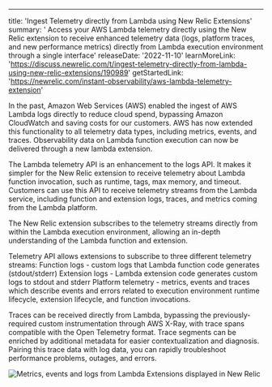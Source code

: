 ---
title: 'Ingest Telemetry directly from Lambda using New Relic Extensions' 
summary: ' Access your AWS Lambda telemetry directly using the New Relic extension to receive enhanced telemetry data (logs, platform traces, and new performance metrics) directly from Lambda execution environment through a single interface' 
releaseDate: '2022-11-10' 
learnMoreLink: 'https://discuss.newrelic.com/t/ingest-telemetry-directly-from-lambda-using-new-relic-extensions/190989' 
getStartedLink: 'https://newrelic.com/instant-observability/aws-lambda-telemetry-extension'


In the past, Amazon Web Services (AWS) enabled the ingest of AWS Lambda logs directly to reduce cloud spend, bypassing Amazon CloudWatch and saving costs for our customers. AWS has now extended this functionality to all telemetry data types, including metrics, events, and traces. Observability data on Lambda function execution can now be delivered through a new lambda extension. 

The Lambda telemetry API is an enhancement to the logs API. It makes it simpler for the New Relic extension to receive telemetry about Lambda function invocation, such as runtime, tags, max memory, and timeout. Customers can use this API to receive telemetry streams from the Lambda service, including function and extension logs, traces, and metrics coming from the Lambda platform.

The New Relic extension subscribes to the telemetry streams directly from within the Lambda execution environment, allowing an in-depth understanding of the Lambda function and extension. 

Telemetry API allows extensions to subscribe to three different telemetry streams: 
Function logs - custom logs that Lambda function code generates (stdout/stderr)
Extension logs - Lambda extension code generates custom logs to stdout and stderr 
Platform telemetry - metrics, events and traces which describe events and errors related to execution environment runtime lifecycle, extension lifecycle, and function invocations.

Traces can be received directly from Lambda, bypassing the previously-required custom instrumentation through AWS X-Ray, with trace spans compatible with the Open Telemetry format. Trace segments can be enriched by additional metadata for easier contextualization and diagnosis. Pairing this trace data with log data, you can rapidly troubleshoot performance problems, outages, and errors. 

![Metrics, events and logs from Lambda Extensions displayed in New Relic](./images/INSERT_IMAGE_FILE_NAME "Metrics, events and logs from Lambda Extensions displayed in New Relic")

